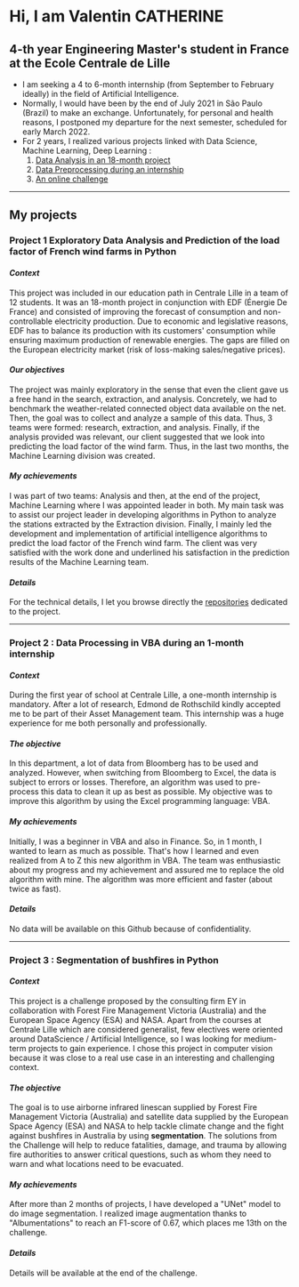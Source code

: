 # Hi, I am Valentin CATHERINE 

## 4-th year Engineering Master's student in France at the Ecole Centrale de Lille  

- I am seeking a 4 to 6-month internship (from September to February ideally) in the field of Artificial Intelligence.
- Normally, I would have been by the end of July 2021 in São Paulo (Brazil) to make an exchange. Unfortunately, for personal and health reasons, I postponed my departure for the next semester, scheduled for early March 2022. 
- For 2 years, I realized various projects linked with Data Science, Machine Learning, Deep Learning : 
    1. [Data Analysis in an 18-month project](#p1)
    2. [Data Preprocessing during an internship](#p2)
    3. [An online challenge](#p3)
 - - - - 
## My projects

<a name="p1"></a>
### Project 1 Exploratory Data Analysis and Prediction of the load factor of French wind farms in Python

#### ***Context***

This project was included in our education path in Centrale Lille in a team of 12 students. It was an 18-month project in conjunction with EDF (Énergie De France) and consisted of improving the forecast of consumption and non-controllable electricity production. 
Due to economic and legislative reasons, EDF has to balance its production with its customers' consumption while ensuring maximum production of renewable energies. The gaps are filled on the European electricity market (risk of loss-making sales/negative prices). 

#### ***Our objectives***

The project was mainly exploratory in the sense that even the client gave us a free hand in the search, extraction, and analysis. Concretely, we had to benchmark the weather-related connected object data available on the net. Then, the goal was to collect and analyze a sample of this data. Thus, 3 teams were formed: research, extraction, and analysis. Finally, if the analysis provided was relevant, our client suggested that we look into predicting the load factor of the wind farm.  Thus, in the last two months, the Machine Learning division was created. 

#### ***My achievements***

I was part of two teams: Analysis and then, at the end of the project, Machine Learning where I was appointed leader in both. My main task was to assist our project leader in developing algorithms in Python to analyze the stations extracted by the Extraction division. Finally, I mainly led the development and implementation of artificial intelligence algorithms to predict the load factor of the French wind farm.  The client was very satisfied with the work done and underlined his satisfaction in the prediction results of the Machine Learning team. 

#### ***Details***
For the technical details, I let you browse directly the [repositories](https://github.com/valentincthrn/projet-edf "repositories") dedicated to the project. 

- - - - 
<a name="p2"></a>
### Project 2 : Data Processing in VBA during an 1-month internship

#### ***Context***

During the first year of school at Centrale Lille, a one-month internship is mandatory. After a lot of research, Edmond de Rothschild kindly accepted me to be part of their Asset Management team. This internship was a huge experience for me both personally and professionally. 

#### ***The objective***

In this department, a lot of data from Bloomberg has to be used and analyzed. However, when switching from Bloomberg to Excel, the data is subject to errors or losses. Therefore, an algorithm was used to pre-process this data to clean it up as best as possible. My objective was to improve this algorithm by using the Excel programming language: VBA. 

#### ***My achievements***

Initially, I was a beginner in VBA and also in Finance. So, in 1 month, I wanted to learn as much as possible. That's how I learned and even realized from A to Z this new algorithm in VBA. The team was enthusiastic about my progress and my achievement and assured me to replace the old algorithm with mine. The algorithm was more efficient and faster (about twice as fast). 

#### ***Details***
No data will be available on this Github because of confidentiality. 

- - - - 
<a name="p3"></a>
### Project 3 : Segmentation of bushfires in Python

#### ***Context***

This project is a challenge proposed by the consulting firm EY in collaboration with Forest Fire Management Victoria (Australia) and the European Space Agency (ESA) and NASA. Apart from the courses at Centrale Lille which are considered generalist, few electives were oriented around DataScience / Artificial Intelligence, so I was looking for medium-term projects to gain experience. I chose this project in computer vision because it was close to a real use case in an interesting and challenging context.

#### ***The objective***

The goal is to use airborne infrared linescan supplied by Forest Fire Management Victoria (Australia) and satellite data supplied by the European Space Agency (ESA) and NASA to help tackle climate change and the fight against bushfires in Australia by using **segmentation**. The solutions from the Challenge will help to reduce fatalities, damage, and trauma by allowing fire authorities to answer critical questions, such as whom they need to warn and what locations need to be evacuated.

#### ***My achievements***

After more than 2 months of projects, I have developed a "UNet" model to do image segmentation. I realized image augmentation thanks to "Albumentations" to reach an F1-score of 0.67, which places me 13th on the challenge.

#### ***Details***
Details will be available at the end of the challenge. 

